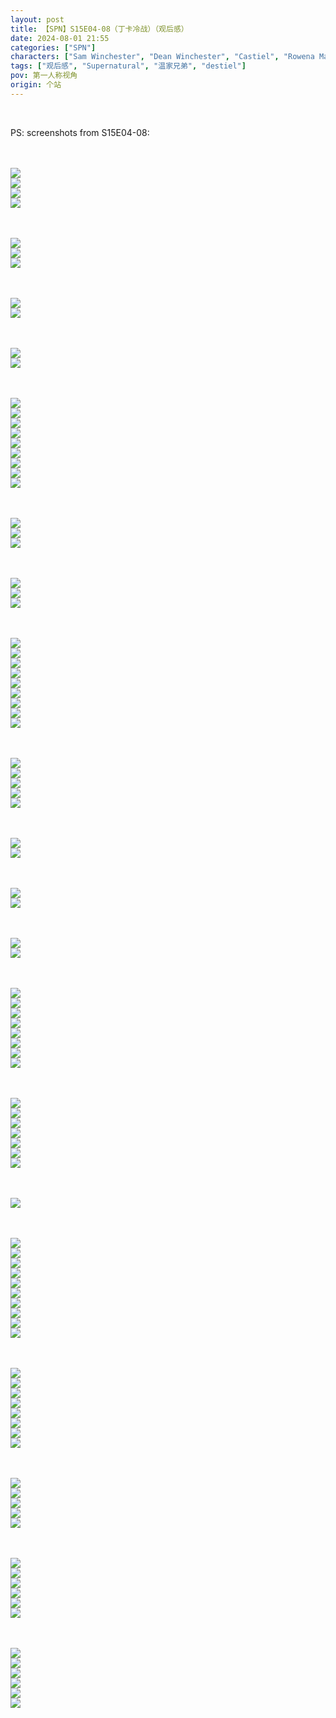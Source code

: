 ```yaml
---
layout: post
title: 【SPN】S15E04-08（丁卡冷战）（观后感）
date: 2024-08-01 21:55
categories: ["SPN"]
characters: ["Sam Winchester", "Dean Winchester", "Castiel", "Rowena MacLeod"]
tags: ["观后感", "Supernatural", "温家兄弟", "destiel"]
pov: 第一人称视角
origin: 个站
---
```


<br>

PS: screenshots from S15E04-08:

<br><br>
![](/assets/images/SPN/2024-07-29-SPN-1504-1.jpg)
<br>
![](/assets/images/SPN/2024-07-29-SPN-1504-2.jpg)
<br>
![](/assets/images/SPN/2024-07-29-SPN-1504-3.jpg)
<br>
![](/assets/images/SPN/2024-07-29-SPN-1504-4.jpg)
<br>

<br><br>
![](/assets/images/SPN/2024-07-29-SPN-1505-2.jpg)
<br>
![](/assets/images/SPN/2024-07-29-SPN-1505-3.jpg)
<br>
![](/assets/images/SPN/2024-07-29-SPN-1505-4.jpg)
<br>

<br><br>
![](/assets/images/SPN/2024-07-29-SPN-1504-5.jpg)
<br>
![](/assets/images/SPN/2024-07-29-SPN-1504-6.jpg)
<br>

<br><br>
![](/assets/images/SPN/2024-07-29-SPN-1505-1.jpg)
<br>
![](/assets/images/SPN/2024-07-31-SPN-1506-1.jpg)
<br>

<br><br>
![](/assets/images/SPN/2024-07-31-SPN-1506-2.jpg)
<br>
![](/assets/images/SPN/2024-07-31-SPN-1506-3.jpg)
<br>
![](/assets/images/SPN/2024-07-31-SPN-1506-4.jpg)
<br>
![](/assets/images/SPN/2024-07-31-SPN-1506-5.jpg)
<br>
![](/assets/images/SPN/2024-07-31-SPN-1506-6.jpg)
<br>
![](/assets/images/SPN/2024-07-31-SPN-1506-7.jpg)
<br>
![](/assets/images/SPN/2024-07-31-SPN-1506-8.jpg)
<br>
![](/assets/images/SPN/2024-07-31-SPN-1506-9.jpg)
<br>
![](/assets/images/SPN/2024-07-31-SPN-1506-10.jpg)
<br>

<br><br>
![](/assets/images/SPN/2024-07-31-SPN-1506-11.jpg)
<br>
![](/assets/images/SPN/2024-07-31-SPN-1506-12.jpg)
<br>
![](/assets/images/SPN/2024-07-31-SPN-1506-13.jpg)
<br>

<br><br>
![](/assets/images/SPN/2024-07-31-SPN-1506-14.jpg)
<br>
![](/assets/images/SPN/2024-07-31-SPN-1506-15.jpg)
<br>
![](/assets/images/SPN/2024-07-31-SPN-1506-16.jpg)
<br>

<br><br>
![](/assets/images/SPN/2024-07-31-SPN-1506-17.jpg)
<br>
![](/assets/images/SPN/2024-07-31-SPN-1506-18.jpg)
<br>
![](/assets/images/SPN/2024-07-31-SPN-1506-19.jpg)
<br>
![](/assets/images/SPN/2024-07-31-SPN-1506-20.jpg)
<br>
![](/assets/images/SPN/2024-07-31-SPN-1506-21.jpg)
<br>
![](/assets/images/SPN/2024-07-31-SPN-1506-22.jpg)
<br>
![](/assets/images/SPN/2024-07-31-SPN-1506-23.jpg)
<br>
![](/assets/images/SPN/2024-07-31-SPN-1506-24.jpg)
<br>
![](/assets/images/SPN/2024-07-31-SPN-1506-25.jpg)
<br>

<br><br>
![](/assets/images/SPN/2024-07-31-SPN-1506-26.jpg)
<br>
![](/assets/images/SPN/2024-07-31-SPN-1506-27.jpg)
<br>
![](/assets/images/SPN/2024-07-31-SPN-1506-28.jpg)
<br>
![](/assets/images/SPN/2024-07-31-SPN-1506-29.jpg)
<br>
![](/assets/images/SPN/2024-08-01-SPN-1507-1.jpg)
<br>

<br><br>
![](/assets/images/SPN/2024-08-01-SPN-1507-2.jpg)
<br>
![](/assets/images/SPN/2024-08-01-SPN-1507-3.jpg)
<br>

<br><br>
![](/assets/images/SPN/2024-08-01-SPN-1507-4.jpg)
<br>
![](/assets/images/SPN/2024-08-01-SPN-1507-5.jpg)
<br>

<br><br>
![](/assets/images/SPN/2024-08-01-SPN-1507-6.jpg)
<br>
![](/assets/images/SPN/2024-08-01-SPN-1507-7.jpg)
<br>

<br><br>
![](/assets/images/SPN/2024-08-01-SPN-1507-8.jpg)
<br>
![](/assets/images/SPN/2024-08-01-SPN-1507-9.jpg)
<br>
![](/assets/images/SPN/2024-08-01-SPN-1507-10.jpg)
<br>
![](/assets/images/SPN/2024-08-01-SPN-1507-11.jpg)
<br>
![](/assets/images/SPN/2024-08-01-SPN-1507-12.jpg)
<br>
![](/assets/images/SPN/2024-08-01-SPN-1507-13.jpg)
<br>
![](/assets/images/SPN/2024-08-01-SPN-1507-14.jpg)
<br>
![](/assets/images/SPN/2024-08-01-SPN-1507-15.jpg)
<br>

<br><br>
![](/assets/images/SPN/2024-08-01-SPN-1507-16.jpg)
<br>
![](/assets/images/SPN/2024-08-01-SPN-1507-17.jpg)
<br>
![](/assets/images/SPN/2024-08-01-SPN-1507-18.jpg)
<br>
![](/assets/images/SPN/2024-08-01-SPN-1507-19.jpg)
<br>
![](/assets/images/SPN/2024-08-01-SPN-1507-20.jpg)
<br>
![](/assets/images/SPN/2024-08-01-SPN-1507-21.jpg)
<br>
![](/assets/images/SPN/2024-08-01-SPN-1507-22.jpg)
<br>

<br><br>
![](/assets/images/SPN/2024-08-01-SPN-1508-1.jpg)
<br>

<br><br>
![](/assets/images/SPN/2024-08-01-SPN-1508-2.jpg)
<br>
![](/assets/images/SPN/2024-08-01-SPN-1508-3.jpg)
<br>
![](/assets/images/SPN/2024-08-01-SPN-1508-4.jpg)
<br>
![](/assets/images/SPN/2024-08-01-SPN-1508-5.jpg)
<br>
![](/assets/images/SPN/2024-08-01-SPN-1508-6.jpg)
<br>
![](/assets/images/SPN/2024-08-01-SPN-1508-7.jpg)
<br>
![](/assets/images/SPN/2024-08-01-SPN-1508-8.jpg)
<br>
![](/assets/images/SPN/2024-08-01-SPN-1508-9.jpg)
<br>
![](/assets/images/SPN/2024-08-01-SPN-1508-10.jpg)
<br>
![](/assets/images/SPN/2024-08-01-SPN-1508-11.jpg)
<br>

<br><br>
![](/assets/images/SPN/2024-08-01-SPN-1508-12.jpg)
<br>
![](/assets/images/SPN/2024-08-01-SPN-1508-13.jpg)
<br>
![](/assets/images/SPN/2024-08-01-SPN-1508-14.jpg)
<br>
![](/assets/images/SPN/2024-08-01-SPN-1508-15.jpg)
<br>
![](/assets/images/SPN/2024-08-01-SPN-1508-16.jpg)
<br>
![](/assets/images/SPN/2024-08-01-SPN-1508-17.jpg)
<br>
![](/assets/images/SPN/2024-08-01-SPN-1508-18.jpg)
<br>
![](/assets/images/SPN/2024-08-01-SPN-1508-22.jpg)
<br>

<br><br>
![](/assets/images/SPN/2024-08-01-SPN-1508-19.jpg)
<br>
![](/assets/images/SPN/2024-08-01-SPN-1508-20.jpg)
<br>
![](/assets/images/SPN/2024-08-01-SPN-1508-21.jpg)
<br>
![](/assets/images/SPN/2024-08-01-SPN-1508-25.jpg)
<br>
![](/assets/images/SPN/2024-08-01-SPN-1508-26.jpg)
<br>

<br><br>
![](/assets/images/SPN/2024-08-01-SPN-1508-23.jpg)
<br>
![](/assets/images/SPN/2024-08-01-SPN-1508-24.jpg)
<br>
![](/assets/images/SPN/2024-08-01-SPN-1508-27.jpg)
<br>
![](/assets/images/SPN/2024-08-01-SPN-1508-28.jpg)
<br>
![](/assets/images/SPN/2024-08-01-SPN-1508-29.jpg)
<br>
![](/assets/images/SPN/2024-08-01-SPN-1508-30.jpg)
<br>

<br><br>
![](/assets/images/SPN/2024-08-01-SPN-1508-31.jpg)
<br>
![](/assets/images/SPN/2024-08-01-SPN-1508-32.jpg)
<br>
![](/assets/images/SPN/2024-08-01-SPN-1508-33.jpg)
<br>
![](/assets/images/SPN/2024-08-01-SPN-1508-34.jpg)
<br>
![](/assets/images/SPN/2024-08-01-SPN-1508-35.jpg)
<br>
![](/assets/images/SPN/2024-08-01-SPN-1508-36.jpg)
<br>
